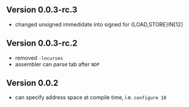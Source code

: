 Version 0.0.3-rc.3
------------------

- changed unsigned immedidate into signed for {LOAD,STORE}IN[12]

Version 0.0.3-rc.2
------------------

- removed `-lncurses`
- assembler can parse tab after `NOP`

Version 0.0.2
-------------

- can specify address space at compile time, i.e. `configure 10`
